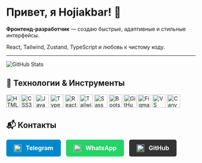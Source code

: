 <h1>Привет, я Hojiakbar! 👋</h1>

<p><b>Фронтенд-разработчик</b> — создаю быстрые, адаптивные и стильные интерфейсы.</p>
<p>React, Tailwind, Zustand, TypeScript и любовь к чистому коду.</p>

---

<p>
  <img src="https://github-readme-stats.vercel.app/api?username=HojiakbarMirzakarimov&show_icons=true&theme=radical" alt="GitHub Stats" />
</p>

## 🚀 Технологии & Инструменты

<p align="left">
  <img src="https://cdn.jsdelivr.net/gh/devicons/devicon/icons/html5/html5-original.svg" width="35" title="HTML5" />
  <img src="https://cdn.jsdelivr.net/gh/devicons/devicon/icons/css3/css3-original.svg" width="35" title="CSS3" />
  <img src="https://cdn.jsdelivr.net/gh/devicons/devicon/icons/javascript/javascript-original.svg" width="35" title="JavaScript" />
  <img src="https://cdn.jsdelivr.net/gh/devicons/devicon/icons/typescript/typescript-original.svg" width="35" title="TypeScript" />
  <img src="https://cdn.jsdelivr.net/gh/devicons/devicon/icons/react/react-original.svg" width="35" title="React" />
  <img src="https://cdn.simpleicons.org/tailwindcss/06B6D4" width="35" title="Tailwind CSS" />
  <img src="https://cdn.jsdelivr.net/gh/devicons/devicon/icons/sass/sass-original.svg" width="35" title="Sass" />
  <img src="https://cdn.jsdelivr.net/gh/devicons/devicon/icons/bootstrap/bootstrap-plain.svg" width="35" title="Bootstrap" />
  <img src="https://cdn.jsdelivr.net/gh/devicons/devicon/icons/github/github-original.svg" width="35" title="GitHub" />
  <img src="https://cdn.jsdelivr.net/gh/devicons/devicon/icons/figma/figma-original.svg" width="35" title="Figma" />
  <img src="https://cdn.jsdelivr.net/gh/devicons/devicon/icons/vscode/vscode-original.svg" width="35" title="VS Code" />
  <img src="https://img.icons8.com/color/48/000000/canva.png" width="35" title="Canva" />
</p>

## 📬 Контакты

<p>
  <a href="https://t.me/08hoji00" style="display: inline-block; text-decoration: none; color: white; background-color: #0088cc; padding: 12px 20px; border-radius: 5px; font-weight: bold; font-size: 16px; margin-right: 10px;">
    <img src="https://img.icons8.com/ios-filled/50/ffffff/telegram-app.png" width="20" style="vertical-align: middle; margin-right: 8px;" />
    Telegram
  </a> 
  <a href="https://wa.me/996555251506" style="display: inline-block; text-decoration: none; color: white; background-color: #25d366; padding: 12px 20px; border-radius: 5px; font-weight: bold; font-size: 16px; margin-right: 10px;">
    <img src="https://img.icons8.com/ios-filled/50/ffffff/whatsapp.png" width="20" style="vertical-align: middle; margin-right: 8px;" />
    WhatsApp
  </a> 
  <a href="https://github.com/HojiakbarMirzakarimov" style="display: inline-block; text-decoration: none; color: white; background-color: #333; padding: 12px 20px; border-radius: 5px; font-weight: bold; font-size: 16px;">
    <img src="https://img.icons8.com/ios-filled/50/ffffff/github.png" width="20" style="vertical-align: middle; margin-right: 8px;" />
    GitHub
  </a>
</p> 
